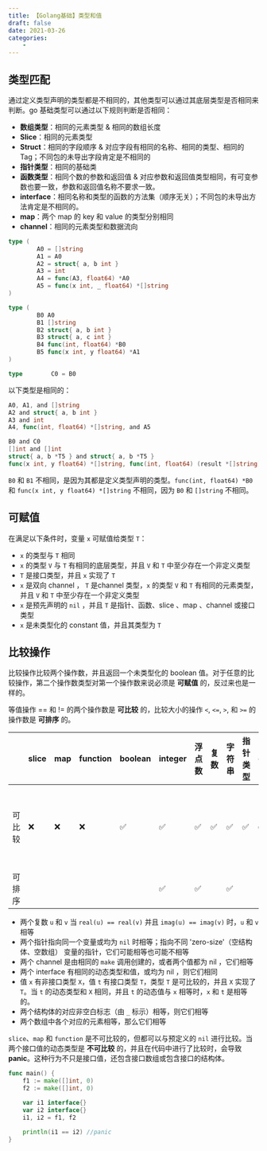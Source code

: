 ```yaml
---
title: 【Golang基础】类型和值
draft: false
date: 2021-03-26
categories: 
    - 
---
```


## 类型匹配

通过定义类型声明的类型都是不相同的，其他类型可以通过其底层类型是否相同来判断。go 基础类型可以通过以下规则判断是否相同：
- **数组类型**：相同的元素类型 & 相同的数组长度
- **Slice**：相同的元素类型
- **Struct**：相同的字段顺序 & 对应字段有相同的名称、相同的类型、相同的Tag；不同包的未导出字段肯定是不相同的
- **指针类型**：相同的基础类
- **函数类型**：相同个数的参数和返回值 & 对应参数和返回值类型相同，有可变参数也要一致，参数和返回值名称不要求一致。
- **interface**：相同名称和类型的函数的方法集（顺序无关）；不同包的未导出方法肯定是不相同的。
- **map**：两个 map 的 key 和 value 的类型分别相同
- **channel**：相同的元素类型和数据流向

```go
type (
        A0 = []string
        A1 = A0
        A2 = struct{ a, b int }
        A3 = int
        A4 = func(A3, float64) *A0
        A5 = func(x int, _ float64) *[]string
)

type (
        B0 A0
        B1 []string
        B2 struct{ a, b int }
        B3 struct{ a, c int }
        B4 func(int, float64) *B0
        B5 func(x int, y float64) *A1
)

type        C0 = B0
```

以下类型是相同的：

```go
A0, A1, and []string
A2 and struct{ a, b int }
A3 and int
A4, func(int, float64) *[]string, and A5

B0 and C0
[]int and []int
struct{ a, b *T5 } and struct{ a, b *T5 }
func(x int, y float64) *[]string, func(int, float64) (result *[]string), and A5
```

`B0` 和 `B1` 不相同，是因为其都是定义类型声明的类型。`func(int, float64) *B0` 和 `func(x int, y float64) *[]string` 不相同，因为 `B0` 和 `[]string` 不相同。

## 可赋值

在满足以下条件时，变量 `x` 可赋值给类型 `T`：
- `x` 的类型与 `T` 相同
- `x` 的类型 `V` 与 `T` 有相同的底层类型，并且 `V` 和 `T` 中至少存在一个非定义类型
- `T` 是接口类型，并且 `x` 实现了 `T`
- `x` 是双向 channel ， `T` 是channel 类型，`x` 的类型 `V` 和 `T` 有相同的元素类型，并且 `V` 和 `T` 中至少存在一个非定义类型
- `x` 是预先声明的 `nil` ，并且 `T` 是指针、函数、slice 、map 、channel 或接口类型
- `x` 是未类型化的 constant 值，并且其类型为 `T`


## 比较操作

比较操作比较两个操作数，并且返回一个未类型化的 boolean 值。对于任意的比较操作，第二个操作数类型对第一个操作数来说必须是 **可赋值** 的，反过来也是一样的。

等值操作 == 和 != 的两个操作数是 **可比较** 的，比较大小的操作 `<`, `<=`, `>`, 和 `>=` 的操作数是 **可排序** 的。

|        | slice | map  | function | boolean | integer | 浮点数 | 复数 | 字符串 | 指针类型 | channel | interface | 结构体                  | 数组                  |
| :----- | :---- | :--- | :------- | :------ | :------ | :----- | :--- | :----- | :------- | :------ | :-------- | :---------------------- | :-------------------- |
| 可比较 | ❌     | ❌    | ❌        | ✅       | ✅       | ✅      | ✅    | ✅      | ✅        | ✅       | ✅（动态类型可比较时）         | ✅（字段都是可比较的时） | ✅(元素都是可比较的事) |
| 可排序 |       |      |          |         | ✅       | ✅      |      | ✅      |          |         |           |                         |                       |


- 两个复数 `u` 和 `v` 当 `real(u) == real(v)` 并且 `imag(u) == imag(v)` 时，`u` 和 `v` 相等
- 两个指针指向同一个变量或均为 `nil` 时相等；指向不同 'zero-size'（空结构体、空数组） 变量的指针，它们可能相等也可能不相等
- 两个 channel 是由相同的 `make` 调用创建的，或者两个值都为 nil ，它们相等
- 两个 interface 有相同的动态类型和值，或均为 nil ，则它们相同
- 值 `x` 有非接口类型 `X`，值 `t` 有接口类型 `T`，类型 `T` 是可比较的，并且 `X` 实现了 `T`。当 `t` 的动态类型和 `X` 相同，并且 `t` 的动态值与 `x` 相等时，`x` 和 `t` 是相等的。
- 两个结构体的对应非空白标志（由 `_` 标示）相等，则它们相等
- 两个数组中各个对应的元素相等，那么它们相等

`slice`、`map` 和 `function` 是不可比较的，但都可以与预定义的 `nil` 进行比较。当两个接口值的动态类型是 **不可比较** 的，并且在代码中进行了比较时，会导致 **panic**。这种行为不只是接口值，还包含接口数组或包含接口的结构体。

```go
func main() {
	f1 := make([]int, 0)
	f2 := make([]int, 0)

	var i1 interface{}
	var i2 interface{}
	i1, i2 = f1, f2

	println(i1 == i2) //panic
}
```